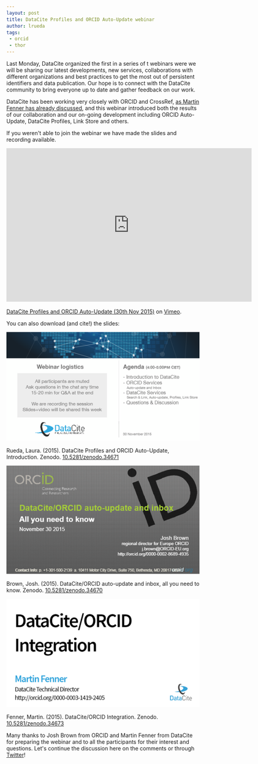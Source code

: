 ```yaml
---
layout: post
title: DataCite Profiles and ORCID Auto-Update webinar
author: lrueda
tags:
 - orcid
 - thor
---
```


Last Monday, DataCite organized the first in a series of t webinars were we will be sharing our latest developments, new services, collaborations with different organizations and best practices to get the most out of persistent identifiers and data publication. Our hope is to connect with the DataCite community to bring everyone up to date and gather feedback on our work.

DataCite has been working very closely with ORCID and CrossRef, [as Martin Fenner has already discussed](http://blog.datacite.org/explaining-the-datacite-orcid-auto-update/), and this webinar introduced both the  results of our collaboration and our on-going development including ORCID Auto-Update, DataCite Profiles, Link Store and others.

If you weren't able to join the webinar we have made the slides and recording available.

<iframe src="https://player.vimeo.com/video/147743305" width="640" height="400" frameborder="0" webkitallowfullscreen mozallowfullscreen allowfullscreen></iframe> <p><a href="https://vimeo.com/147743305">DataCite Profiles and ORCID Auto-Update (30th Nov 2015)</a> on <a href="https://vimeo.com">Vimeo</a>.</p>

You can also download (and cite!) the slides:

![Webinar Introduction](/assets/images/2015/12/webinar_intro-2.png)

Rueda, Laura. (2015). DataCite Profiles and ORCID Auto-Update, Introduction. Zenodo.  [10.5281/zenodo.34671](http://doi.org/10.5281/zenodo.34671)

![Webinar ORCID](/assets/images/2015/12/webinar_orcid-1.png)

Brown, Josh. (2015). DataCite/ORCID auto-update and inbox, all you need to know. Zenodo. [10.5281/zenodo.34670](http://doi.org/10.5281/zenodo.34670)

![Webinar DataCite](/assets/images/2015/12/webinar_datacite-1.png)

Fenner, Martin. (2015). DataCite/ORCID Integration. Zenodo. [10.5281/zenodo.34673](http://doi.org/10.5281/zenodo.34673)

Many thanks to Josh Brown from ORCID and Martin Fenner from DataCite for preparing the webinar and to all the participants for their interest and questions. Let's continue the discussion here on the comments or through [Twitter](https://twitter.com/datacite)!

